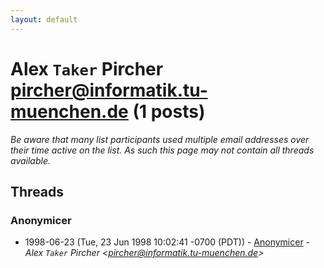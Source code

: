 ```yaml
---
layout: default
---
```


# Alex `Taker` Pircher <pircher@informatik.tu-muenchen.de> (1 posts)

_Be aware that many list participants used multiple email addresses over their time active on the list. As such this page may not contain all threads available._

## Threads

### Anonymicer
+ 1998-06-23 (Tue, 23 Jun 1998 10:02:41 -0700 (PDT)) - [Anonymicer](/archive/1998/06/e213729711b404d9490abfd7c9057400f30056c099a396c371c200912cc84fe7) - _Alex `Taker` Pircher \<pircher@informatik.tu-muenchen.de\>_

